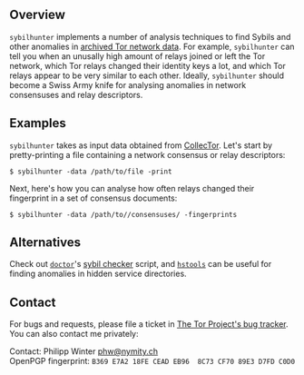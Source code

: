 Overview
--------
`sybilhunter` implements a number of analysis techniques to find Sybils and
other anomalies in [archived Tor network
data](https://collector.torproject.org).  For example, `sybilhunter` can tell
you when an unusally high amount of relays joined or left the Tor network,
which Tor relays changed their identity keys a lot, and which Tor relays appear
to be very similar to each other.  Ideally, `sybilhunter` should become a Swiss
Army knife for analysing anomalies in network consensuses and relay
descriptors.

Examples
--------
`sybilhunter` takes as input data obtained from
[CollecTor](https://collector.torproject.org).  Let's start by pretty-printing
a file containing a network consensus or relay descriptors:

    $ sybilhunter -data /path/to/file -print

Next, here's how you can analyse how often relays changed their fingerprint in
a set of consensus documents:

    $ sybilhunter -data /path/to//consensuses/ -fingerprints

Alternatives
------------

Check out [`doctor`](https://gitweb.torproject.org/doctor.git/)'s [sybil
checker](https://gitweb.torproject.org/doctor.git/tree/sybil_checker.py)
script, and [`hstools`](https://github.com/FiloSottile/hstools) can be useful
for finding anomalies in hidden service directories.

Contact
-------
For bugs and requests, please file a ticket in [The Tor Project's bug
tracker](https://bugs.torproject.org).  You can also contact me privately:

Contact: Philipp Winter <phw@nymity.ch>  
OpenPGP fingerprint: `B369 E7A2 18FE CEAD EB96  8C73 CF70 89E3 D7FD C0D0`
